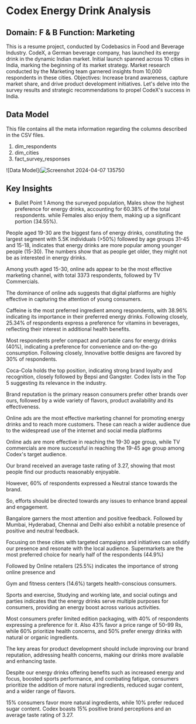 # Codex Energy Drink Analysis 
## Domain: F & B   Function: Marketing  
This is a resume project, conducted by Codebasics in Food and Beverage Industry.
CodeX, a German beverage company, has launched its energy drink in the dynamic Indian market.
Initial launch spanned across 10 cities in India, marking the beginning of its market strategy.
Market research conducted by the Marketing team garnered insights from 10,000 respondents in these cities.
Objectives: Increase brand awareness, capture market share, and drive product development initiatives.
Let's delve into the survey results and strategic recommendations to propel CodeX's success in India.


## Data Model
This file contains all the meta information regarding the columns described in the CSV files.
1. dim_respondents
2. dim_cities
3. fact_survey_responses

![Data Model](![Screenshot 2024-04-07 135750](https://github.com/SameeraKota/Codex-Energy-Drink-Analysis/assets/151723407/0e05df00-365f-43e8-9c72-a2c7494bcc91)


## Key Insights 

* Bullet Point 1 Among the surveyed population, Males show the highest preference for energy drinks, accounting for 60.38% of the total respondents.
while Females also enjoy them, making up a significant portion (34.55%).

People aged 19-30 are the biggest fans of energy drinks, constituting the largest segment with 5.5K individuals (>50%)
followed by age groups 31-45 and 15-18, indicates that energy drinks are more popular among younger people (15-30).
The numbers show that as people get older, they might not be as interested in energy drinks.

Among youth aged 15-30, online ads appear to be the most effective marketing channel, with total 3373 respondents, followed by TV Commercials.

The dominance of online ads suggests that digital platforms are highly effective in capturing the attention of young consumers.

Caffeine is the most preferred ingredient among respondents, with 38.96% indicating its importance in their preferred energy drinks. 
Following closely, 25.34% of respondents express a preference for vitamins in beverages, reflecting their interest in additional health benefits.

Most respondents prefer compact and portable cans for energy drinks (40%), indicating a preference for convenience and on-the-go consumption.
Following closely,  Innovative bottle designs are favored by 30% of respondents.

Coca-Cola holds the top position, indicating strong brand loyalty and recognition, closely followed by Bepsi and Gangster. 
Codex lists in the Top 5 suggesting its relevance in the industry.


Brand reputation is the primary reason consumers prefer other brands over ours, followed by a wide variety of flavors, product availability and its effectiveness.


Online ads are the most effective marketing channel for promoting energy drinks and to reach more customers.
These can reach a wider audience due to the widespread use of the internet and social media platforms

Online ads are more effective in reaching the 19-30 age group, while TV commercials are more successful in reaching the 19-45 age group among Codex's target audience.

Our brand received an average taste rating of 3.27, showing that most people find our products reasonably enjoyable. 

However, 60% of respondents expressed a Neutral stance towards the brand. 

So, efforts should be directed towards any issues to enhance brand appeal and engagement.

Bangalore garners the most attention and positive feedback. Followed by Mumbai, Hyderabad, Chennai and Delhi also exhibit a notable presence of positive and neutral feedback.

Focusing on these cities with targeted campaigns and initiatives can solidify our presence and resonate with the local audience.
Supermarkets are the most preferred choice for nearly half of the respondents (44.9%)

Followed by Online retailers (25.5%) indicates the importance of strong online presence and 

Gym and fitness centers (14.6%) targets health-conscious consumers.


Sports and exercise, Studying and working late, and social outings and parties indicates that the energy drinks serve multiple purposes for consumers, providing an energy boost across various activities.

Most consumers prefer limited edition packaging, with 40% of respondents expressing a preference for it. 
Also 43% favor a price range of 50-99 Rs,
while 60% prioritize health concerns, and
50% prefer energy drinks with natural or organic ingredients.


The key areas for product development should include improving our brand reputation, addressing health concerns, making our drinks more available and enhancing taste.

Despite our energy drinks offering benefits such as increased energy and focus, boosted sports performance, and combating fatigue, consumers prioritize the addition of more natural ingredients, reduced sugar content, and a wider range of flavors.


15% consumers favor more natural ingredients, while 10% prefer reduced sugar content. Codex boasts 15% positive brand perceptions and an average taste rating of 3.27. 

